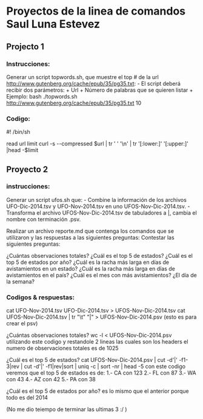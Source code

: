 # Proyectos de la linea de comandos Saul Luna Estevez

## Projecto 1
### Instrucciones:
Generar un script topwords.sh, que muestre el top # de la url http://www.gutenberg.org/cache/epub/35/pg35.txt: - El script deberá recibir dos parámetros: + Url + Número de palabras que se quieren listar + Ejemplo: bash ./topwords.sh http://www.gutenberg.org/cache/epub/35/pg35.txt 10

### Codigo:
#! /bin/sh

read url limit
curl -s --compressed $url | tr ' ' '\n' | tr '[:lower:]' '[:upper:]' |head -$limit


## Proyecto 2
### instrucciones:
Generar un script ufos.sh que: - Combine la información de los archivos UFO-Dic-2014.tsv y UFO-Nov-2014.tsv en uno UFOS-Nov-Dic-2014.tsv. - Transforma el archivo UFOS-Nov-Dic-2014.tsv de tabuladores a |, cambia el nombre con terminación .psv.

Realizar un archivo reporte.md que contenga los comandos que se utilizaron y las respuestas a las siguientes preguntas: Contestar las siguientes preguntas:

¿Cuántas observaciones totales?
¿Cuál es el top 5 de estados?
¿Cuál es el top 5 de estados por año?
¿Cuál es la racha más larga en días de avistamientos en un estado?
¿Cuál es la racha más larga en días de avistamientos en el país?
¿Cuál es el mes con más avistamientos? ¿El día de la semana?

### Codigos & respuestas:
cat UFO-Nov-2014.tsv UFO-Dic-2014.tsv > UFOS-Nov-Dic-2014.tsv
cat UFOS-Nov-Dic-2014.tsv | tr "\t" "|" > UFOS-Nov-Dic-2014.psv
(esto es para crear el psv)

¿Cuántas observaciones totales?
wc -l < UFOS-Nov-Dic-2014.psv
utilizando este codigo y restandole 2 lineas las cuales son los headers el numero de observaciones totales es de 1025

¿Cuál es el top 5 de estados?
cat UFOS-Nov-Dic-2014.psv | cut -d'|' -f1-3|rev | cut -d'|' -f1|rev|sort | uniq -c | sort -nr | head  -5
con este codigo veremos que el top 5 de estados es de:
1.- CA con 123
2.- FL con 87
3.- WA con 43
4.- AZ con 42
5.- PA con 38

¿Cuál es el top 5 de estados por año?
es lo mismo que el anterior porque todo es del 2014


(No me dio teiempo de terminar las ultimas 3 :/ )
